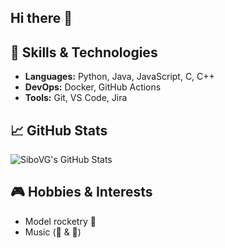 ## Hi there 👋

## 🚀 Skills & Technologies
- **Languages:** Python, Java, JavaScript, C, C++
- **DevOps:** Docker, GitHub Actions
- **Tools:** Git, VS Code, Jira

## 📈 GitHub Stats
![SiboVG's GitHub Stats](https://github-readme-stats.vercel.app/api?username=SiboVG&show_icons=true&theme=radical)

## 🎮 Hobbies & Interests
- Model rocketry 🚀
- Music (🎺 & 🎹)

<!--
**SiboVG/SiboVG** is a ✨ _special_ ✨ repository because its `README.md` (this file) appears on your GitHub profile.

Here are some ideas to get you started:

- 🔭 I’m currently working on ...
- 🌱 I’m currently learning ...
- 👯 I’m looking to collaborate on ...
- 🤔 I’m looking for help with ...
- 💬 Ask me about ...
- 📫 How to reach me: ...
- 😄 Pronouns: ...
- ⚡ Fun fact: ...
-->
